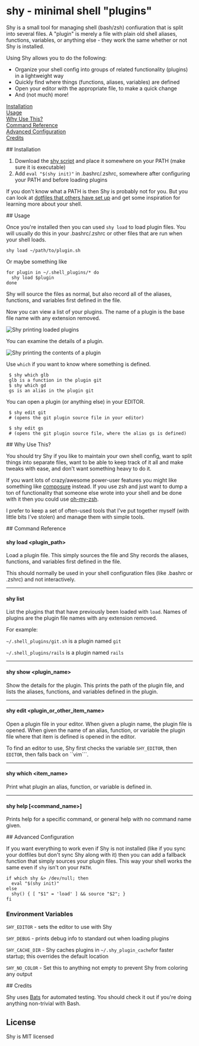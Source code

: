 # shy - minimal shell "plugins"

Shy is a small tool for managing shell (bash/zsh) confiuration that is split into several files. A "plugin" is merely a file with plain old shell aliases, functions, variables, or anything else - they work the same whether or not Shy is installed.

Using Shy allows you to do the following:

 * Organize your shell config into groups of related functionality (plugins) in a lightweight way
 * Quickly find where things (functions, aliases, variables) are defined
 * Open your editor with the appropriate file, to make a quick change
 * And (not much) more!

[Installation](#installation)  
[Usage](#usage)  
[Why Use This?](#why)  
[Command Reference](#command-reference)  
[Advanced Configuration](#advanced-configuration)  
[Credits](#credits)  

<a name="installation"/>
## Installation

1. Download the [shy script](https://raw2.github.com/aaronroyer/shy/master/shy) and place it somewhere on your PATH (make sure it is executable)
1. Add ```eval "$(shy init)"``` in .bashrc/.zshrc, somewhere after configuring your PATH and before loading plugins


If you don't know what a PATH is then Shy is probably not for you. But you can look at [dotfiles that others have set up](http://dotfiles.github.io/) and get some inspiration for learning more about your shell.

<a name="usage"/>
## Usage

Once you're installed then you can used ```shy load``` to load plugin files. You will usually do this in your .bashrc/.zshrc or other files that are run when your shell loads.

```
shy load ~/path/to/plugin.sh
```
Or maybe something like

```
for plugin in ~/.shell_plugins/* do
  shy load $plugin
done
```

Shy will source the files as normal, but also record all of the aliases, functions, and variables first defined in the file.

Now you can view a list of your plugins. The name of a plugin is the base file name with any extension removed.

![Shy printing loaded plugins](https://raw2.github.com/aaronroyer/shy/master/doc/list.png)

You can examine the details of a plugin.

![Shy printing the contents of a plugin](https://raw2.github.com/aaronroyer/shy/master/doc/show.png)

Use ```which``` if you want to know where something is defined.

```
 $ shy which glb
 glb is a function in the plugin git
 $ shy which gd
 gs is an alias in the plugin git
```

You can open a plugin (or anything else) in your EDITOR.

```
 $ shy edit git
 # (opens the git plugin source file in your editor)

 $ shy edit gs
 # (opens the git plugin source file, where the alias gs is defined)
```

<a name="why"/>
## Why Use This?

You should try Shy if you like to maintain your own shell config, want to split things into separate files, want to be able to keep track of it all and make tweaks with ease, and don't want something heavy to do it.

If you want lots of crazy/awesome power-user features you might like something like [composure](https://github.com/erichs/composure) instead. If you use zsh and just want to dump a ton of functionality that someone else wrote into your shell and be done with it then you could use [oh-my-zsh](https://github.com/robbyrussell/oh-my-zsh).

I prefer to keep a set of often-used tools that I've put together myself (with little bits I've stolen) and manage them with simple tools.

<a name="command-reference"/>
## Command Reference

#### shy load <plugin_path>

Load a plugin file. This simply sources the file and Shy records the aliases, functions, and variables first defined in the file.

This should normally be used in your shell configuration files (like .bashrc or .zshrc) and not interactively.

---

#### shy list

List the plugins that that have previously been loaded with ```load```. Names of plugins are the plugin file names with any extension removed.

For example:

```~/.shell_plugins/git.sh``` is a plugin named ```git```

```~/.shell_plugins/rails``` is a plugin named ```rails```

---

#### shy show \<plugin_name\>

Show the details for the plugin. This prints the path of the plugin file, and lists the aliases, functions, and variables defined in the plugin.

---

#### shy edit \<plugin_or_other_item_name\>

Open a plugin file in your editor. When given a plugin name, the plugin file is opened. When given the name of an alias, function, or variable the plugin file where that item is defined is opened in the editor.

To find an editor to use, Shy first checks the variable ```SHY_EDITOR```, then ```EDITOR```, then falls back on ``vim```.

---

#### shy which \<item_name\>

Print what plugin an alias, function, or variable is defined in.

---

#### shy help \[\<command_name\>\]

Prints help for a specific command, or general help with no command name given.

<a name="advanced-configuration"/>
## Advanced Configuration

If you want everything to work even if Shy is not installed (like if you sync your dotfiles but don't sync Shy along with it) then you can add a fallback function that simply sources your plugin files. This way your shell works the same even if ```shy``` isn't on your ```PATH```.

```
if which shy &> /dev/null; then
  eval "$(shy init)"
else
  shy() { [ "$1" = 'load' ] && source "$2"; }
fi
```

### Environment Variables

```SHY_EDITOR``` - sets the editor to use with Shy

```SHY_DEBUG``` - prints debug info to standard out when loading plugins

```SHY_CACHE_DIR``` - Shy caches plugins in ```~/.shy_plugin_cache```for faster startup; this overrides the default location

```SHY_NO_COLOR``` - Set this to anything not empty to prevent Shy from coloring any output

<a name="credits"/>
## Credits

Shy uses [Bats](https://github.com/sstephenson/bats) for automated testing. You should check it out if you're doing anything non-trivial with Bash.

## License

Shy is MIT licensed
